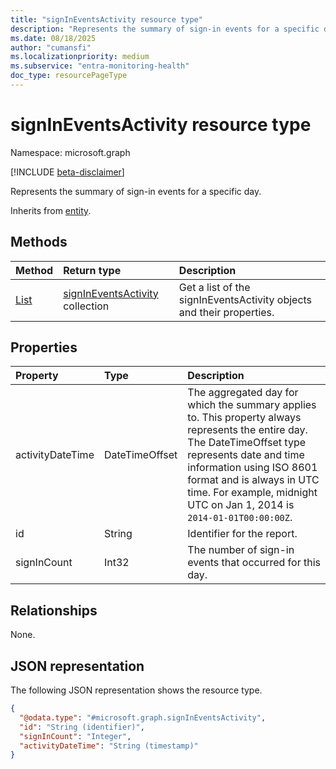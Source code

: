 ```yaml
---
title: "signInEventsActivity resource type"
description: "Represents the summary of sign-in events for a specific day."
ms.date: 08/18/2025
author: "cumansfi"
ms.localizationpriority: medium
ms.subservice: "entra-monitoring-health"
doc_type: resourcePageType
---
```


# signInEventsActivity resource type

Namespace: microsoft.graph

[!INCLUDE [beta-disclaimer](../../includes/beta-disclaimer.md)]

Represents the summary of sign-in events for a specific day.

Inherits from [entity](../resources/entity.md).


## Methods
|Method|Return type|Description|
|:---|:---|:---|
|[List](../api/auditlogroot-list-signineventssummary.md)|[signInEventsActivity](../resources/signineventsactivity.md) collection|Get a list of the signInEventsActivity objects and their properties.|

## Properties
|Property|Type|Description|
|:---|:---|:---|
|activityDateTime|DateTimeOffset|The aggregated day for which the summary applies to. This property always represents the entire day. The DateTimeOffset type represents date and time information using ISO 8601 format and is always in UTC time. For example, midnight UTC on Jan 1, 2014 is `2014-01-01T00:00:00Z`.|
|id|String|Identifier for the report.|
|signInCount|Int32|The number of sign-in events that occurred for this day.|

## Relationships
None.

## JSON representation
The following JSON representation shows the resource type.
<!-- {
  "blockType": "resource",
  "keyProperty": "id",
  "@odata.type": "microsoft.graph.signInEventsActivity",
  "baseType": "microsoft.graph.entity",
  "openType": false
}
-->
``` json
{
  "@odata.type": "#microsoft.graph.signInEventsActivity",
  "id": "String (identifier)",
  "signInCount": "Integer",
  "activityDateTime": "String (timestamp)"
}
```

